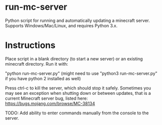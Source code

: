# run-mc-server
Python script for running and automatically updating a minecraft server. Supports Windows/Mac/Linux, and requires Python 3.x.

# Instructions
Place script in a blank directory (to start a new server) or an existing minecraft directory. Run it with:

"python run-mc-server.py"
(might need to use "python3 run-mc-server.py" if you have python 2 installed as well)

Press ctrl-c to kill the server, which should stop it safely. Sometimes you may see an exception when shutting down or between updates, that is a current Minecraft server bug, listed here: https://bugs.mojang.com/browse/MC-38134

TODO: Add ability to enter commands manually from the console to the server.
